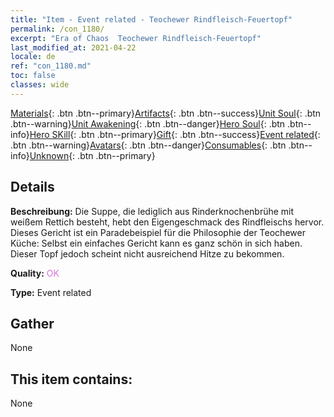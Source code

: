 ```yaml
---
title: "Item - Event related - Teochewer Rindfleisch-Feuertopf"
permalink: /con_1180/
excerpt: "Era of Chaos  Teochewer Rindfleisch-Feuertopf"
last_modified_at: 2021-04-22
locale: de
ref: "con_1180.md"
toc: false
classes: wide
---
```

 [Materials](/ItemsDE/){: .btn .btn--primary}[Artifacts](/ItemsDE/Artifacts/){: .btn .btn--success}[Unit Soul](/ItemsDE/UnitSoul/){: .btn .btn--warning}[Unit Awakening](/ItemsDE/UnitAwakening/){: .btn .btn--danger}[Hero Soul](/ItemsDE/HeroSoul/){: .btn .btn--info}[Hero SKill](/ItemsDE/HeroSkill/){: .btn .btn--primary}[Gift](/ItemsDE/Gift/){: .btn .btn--success}[Event related](/ItemsDE/Events/){: .btn .btn--warning}[Avatars](/ItemsDE/Avatars/){: .btn .btn--danger}[Consumables](/ItemsDE/Consumables/){: .btn .btn--info}[Unknown](/ItemsDE/Unknown/){: .btn .btn--primary}

## Details
 **Beschreibung:** Die Suppe, die lediglich aus Rinderknochenbrühe mit weißem Rettich besteht, hebt den Eigengeschmack des Rindfleischs hervor. Dieses Gericht ist ein Paradebeispiel für die Philosophie der Teochewer Küche: Selbst ein einfaches Gericht kann es ganz schön in sich haben. Dieser Topf jedoch scheint nicht ausreichend Hitze zu bekommen.

 **Quality:** <span style="color: #DA70D6">OK</span>

 **Type:** Event related

## Gather

  None

## This item contains:

  None

